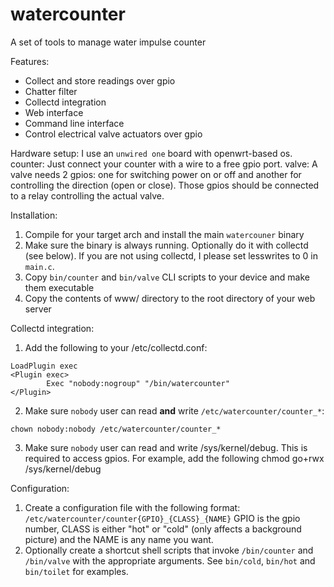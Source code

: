 # watercounter

A set of tools to manage water impulse counter

Features:

* Collect and store readings over gpio
* Chatter filter
* Collectd integration
* Web interface
* Command line interface
* Control electrical valve actuators over gpio

Hardware setup:
I use an `unwired one` board with openwrt-based os.
counter: Just connect your counter with a wire to a free gpio port.
valve: A valve needs 2 gpios: one for switching power on or off and another for controlling the direction (open or close). Those gpios should be connected to a relay controlling the actual valve.

Installation:
1. Compile for your target arch and install the main `watercouner` binary
2. Make sure the binary is always running. Optionally do it with collectd (see below). If you are not using collectd, I please set lesswrites to 0 in `main.c`.
3. Copy `bin/counter` and `bin/valve` CLI scripts to your device and make them executable
4. Copy the contents of www/ directory to the root directory of your web server

Collectd integration:
1. Add the following to your /etc/collectd.conf:
```
LoadPlugin exec
<Plugin exec>
        Exec "nobody:nogroup" "/bin/watercounter"
</Plugin>
```
2. Make sure `nobody` user can read __and__ write `/etc/watercounter/counter_*`:
```
chown nobody:nobody /etc/watercounter/counter_*
```
3. Make sure `nobody` user can read and write /sys/kernel/debug. This is required to access gpios. For example, add the following
chmod go+rwx /sys/kernel/debug

Configuration:
1. Create a configuration file with the following format: `/etc/watercounter/counter{GPIO}_{CLASS}_{NAME}`
GPIO is the gpio number, CLASS is either "hot" or "cold" (only affects a background picture) and the NAME is any name you want.
2. Optionally create a shortcut shell scripts that invoke `/bin/counter` and `/bin/valve` with the appropriate arguments. See `bin/cold`, `bin/hot` and `bin/toilet` for examples.
